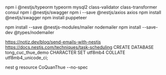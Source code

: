 
npm i @nestjs/typeorm typeorm mysql2 class-validator class-transformer consul
npm i @nestjs/swagger
npm i --save @nestjs/axios axios 
npm install @nestjs/swagger
npm install puppeteer

<!-- nest g resource TraCuuMaSoThue --no-spec -->

npm install --save @nestjs-modules/mailer nodemailer
npm install --save-dev @types/nodemailer

https://notiz.dev/blog/send-emails-with-nestjs
https://docs.nestjs.com/techniques/task-scheduling
CREATE DATABASE tong_cuc_thue_demo CHARACTER SET utf8mb4 COLLATE utf8mb4_unicode_ci;


nest g resource CoQuanThue --no-spec

